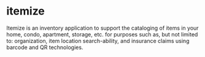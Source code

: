# itemize
Itemize is an inventory application to support the cataloging of items in your home, condo, apartment, storage, etc. for purposes such as, but not limited to: organization, item location search-ability, and insurance claims using barcode and QR technologies. 
